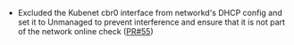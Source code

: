 - Excluded the Kubenet cbr0 interface from networkd's DHCP config and set it to Unmanaged to prevent interference and ensure that it is not part of the network online check ([PR#55](https://github.com/flatcar-linux/init/pull/55))
